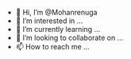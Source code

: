 - 👋 Hi, I’m @Mohanrenuga
- 👀 I’m interested in ...
- 🌱 I’m currently learning ...
- 💞️ I’m looking to collaborate on ...
- 📫 How to reach me ...

<!---
Mohanrenuga/Mohanrenuga is a ✨ special ✨ repository because its `README.md` (this file) appears on your GitHub profile.
You can click the Preview link to take a look at your changes.
--->
